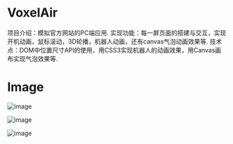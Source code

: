 # VoxelAir
项目介绍：模拟官方网站的PC端应用.
实现功能：每一屏页面的搭建与交互，实现开机动画，鼠标滚动，3D轮播，机器人动画，还有canvas气泡动画效果等.
技术点：DOM中位置尺寸API的使用，用CSS3实现机器人的动画效果，用Canvas画布实现气泡效果等.
# Image
![image](https://user-images.githubusercontent.com/92011625/143985396-98889134-f09f-4a93-8766-8af09bb9e0d6.png)

![image](https://user-images.githubusercontent.com/92011625/143985504-30a622bd-976d-4ac8-8860-eef0f6e243d7.png)

![image](https://user-images.githubusercontent.com/92011625/143985556-e6b7969c-e9a4-4272-908b-8bed80f9a12b.png)

